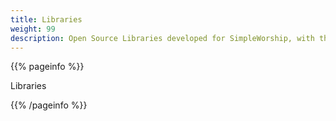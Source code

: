 ```yaml
---
title: Libraries
weight: 99
description: Open Source Libraries developed for SimpleWorship, with the hope they will be useful to others.
---
```


{{% pageinfo %}}

Libraries
    
{{% /pageinfo %}}


